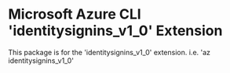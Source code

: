 Microsoft Azure CLI 'identitysignins_v1_0' Extension
==========================================

This package is for the 'identitysignins_v1_0' extension.
i.e. 'az identitysignins_v1_0'
